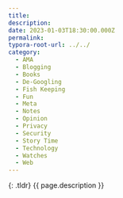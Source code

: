 ```yaml
---
title:
description:
date: 2023-01-03T18:30:00.000Z
permalink:
typora-root-url: ../../
category:
  - AMA
  - Blogging
  - Books
  - De-Googling
  - Fish Keeping
  - Fun
  - Meta
  - Notes
  - Opinion
  - Privacy
  - Security
  - Story Time
  - Technology
  - Watches
  - Web
---
```


{: .tldr}
{{ page.description }}
